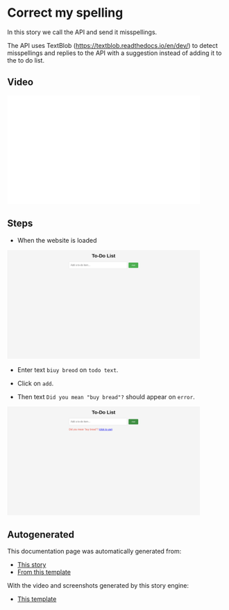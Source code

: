 # Correct my spelling

In this story we call the API and send it misspellings.

The API uses TextBlob (https://textblob.readthedocs.io/en/dev/)
to detect misspellings and replies to the API with a suggestion
instead of adding it to the to do list.


## Video

<img 
   src="https://raw.githubusercontent.com/hitchdev/examples/main/website/screenshots/correct-my-spelling.gif"
   height="250px"
/>

## Steps


* When the website is loaded

<img 
  src="https://raw.githubusercontent.com/hitchdev/examples/main/website/screenshots/correct-my-spelling-1-screenshot.png"
  height="250px"
/>

* Enter text `biuy breod` on `todo text`.

* Click on `add`.


* Then text `Did you mean "buy bread"?` should appear on `error`.


<img 
  src="https://raw.githubusercontent.com/hitchdev/examples/main/website/screenshots/correct-my-spelling-5-screenshot.png"
  height="250px"
/>


## Autogenerated

This documentation page was automatically generated from:


* [This story](https://github.com/hitchdev/examples/blob/main/website/story/correct-my-spelling.story)
* [From this template](https://github.com/hitchdev/examples/blob/main/website/hitch/docstory.yml)

With the video and screenshots generated by this story engine:

* [This template](https://github.com/hitchdev/examples/blob/main/website/hitch/engine.py)